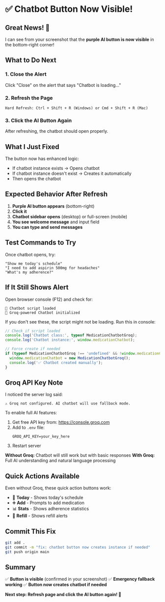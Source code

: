 # ✅ Chatbot Button Now Visible!

## Great News! 🎉

I can see from your screenshot that the **purple AI button is now visible** in the bottom-right corner!

## What to Do Next

### 1. Close the Alert
Click "Close" on the alert that says "Chatbot is loading..."

### 2. Refresh the Page
```
Hard Refresh: Ctrl + Shift + R (Windows) or Cmd + Shift + R (Mac)
```

### 3. Click the AI Button Again
After refreshing, the chatbot should open properly.

## What I Just Fixed

The button now has enhanced logic:
- If chatbot instance exists → Opens chatbot
- If chatbot instance doesn't exist → Creates it automatically
- Then opens the chatbot

## Expected Behavior After Refresh

1. **Purple AI button appears** (bottom-right)
2. **Click it**
3. **Chatbot sidebar opens** (desktop) or full-screen (mobile)
4. **You see welcome message** and input field
5. **You can type and send messages**

## Test Commands to Try

Once chatbot opens, try:

```
"Show me today's schedule"
"I need to add aspirin 500mg for headaches"
"What's my adherence?"
```

## If It Still Shows Alert

Open browser console (F12) and check for:
```
🤖 Chatbot script loaded
🤖 Groq-powered Chatbot initialized
```

If you don't see these, the script might not be loading. Run this in console:
```javascript
// Check if script loaded
console.log('Chatbot class:', typeof MedicationChatbotGroq);
console.log('Chatbot instance:', window.medicationChatbot);

// Force create if needed
if (typeof MedicationChatbotGroq !== 'undefined' && !window.medicationChatbot) {
  window.medicationChatbot = new MedicationChatbotGroq();
  console.log('✅ Chatbot created manually');
}
```

## Groq API Key Note

I noticed the server log said:
```
⚠️ Groq not configured. AI chatbot will use fallback mode.
```

To enable full AI features:
1. Get free API key from: https://console.groq.com
2. Add to `.env` file:
   ```
   GROQ_API_KEY=your_key_here
   ```
3. Restart server

**Without Groq:** Chatbot will still work but with basic responses
**With Groq:** Full AI understanding and natural language processing

## Quick Actions Available

Even without Groq, these quick action buttons work:
- 📅 **Today** - Shows today's schedule
- ➕ **Add** - Prompts to add medication
- 📊 **Stats** - Shows adherence statistics  
- 🔔 **Refill** - Shows refill alerts

## Commit This Fix

```bash
git add .
git commit -m "fix: chatbot button now creates instance if needed"
git push origin main
```

## Summary

✅ **Button is visible** (confirmed in your screenshot)
✅ **Emergency fallback working**
✅ **Button now creates chatbot if needed**

**Next step: Refresh page and click the AI button again! 🚀**
